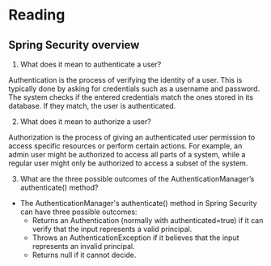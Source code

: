 # Reading

## Spring Security overview

1. What does it mean to authenticate a user?

Authentication is the process of verifying the identity of a user. This is typically done by asking for credentials such as a username and password. The system checks if the entered credentials match the ones stored in its database. If they match, the user is authenticated.

2. What does it mean to authorize a user?

Authorization is the process of giving an authenticated user permission to access specific resources or perform certain actions. For example, an admin user might be authorized to access all parts of a system, while a regular user might only be authorized to access a subset of the system.

3. What are the three possible outcomes of the AuthenticationManager’s authenticate() method?

  - The AuthenticationManager's authenticate() method in Spring Security can have three possible outcomes:
      + Returns an Authentication (normally with authenticated=true) if it can verify that the input represents a valid principal.
      + Throws an AuthenticationException if it believes that the input represents an invalid principal.
      + Returns null if it cannot decide.
